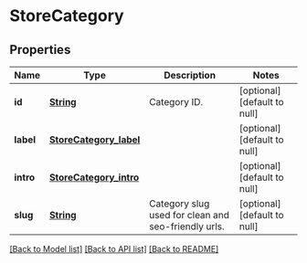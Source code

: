 # StoreCategory
## Properties

Name | Type | Description | Notes
------------ | ------------- | ------------- | -------------
**id** | [**String**](string.md) | Category ID. | [optional] [default to null]
**label** | [**StoreCategory_label**](StoreCategory_label.md) |  | [optional] [default to null]
**intro** | [**StoreCategory_intro**](StoreCategory_intro.md) |  | [optional] [default to null]
**slug** | [**String**](string.md) | Category slug used for clean and seo-friendly urls. | [optional] [default to null]

[[Back to Model list]](../README.md#documentation-for-models) [[Back to API list]](../README.md#documentation-for-api-endpoints) [[Back to README]](../README.md)

